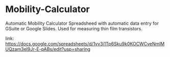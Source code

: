 # Mobility-Calculator
Automatic Mobility Calculator Spreadsheed with automatic data entry for GSuite or Google Slides. Used for measuring thin film transistors.

link: https://docs.google.com/spreadsheets/d/1vv3i1Tp6Sku9k0KOCWCveNmlMUQzam3eI9Jr-E-pABs/edit?usp=sharing

